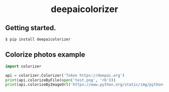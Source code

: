 # <p align="center">deepaicolorizer

## Getting started.
```
$ pip install deepaicolorizer
```

## Colorize photos example
```python
import colorizer

api = colorizer.Colorizer('Token https://deepai.org')
print(api.colorizeByFile(open('test.png', 'rb')))
print(api.colorizeByImageUrl('https://www.python.org/static/img/python-logo.png'))
```